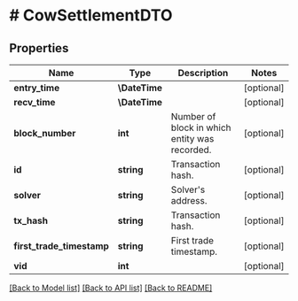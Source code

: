 # # CowSettlementDTO

## Properties

Name | Type | Description | Notes
------------ | ------------- | ------------- | -------------
**entry_time** | **\DateTime** |  | [optional]
**recv_time** | **\DateTime** |  | [optional]
**block_number** | **int** | Number of block in which entity was recorded. | [optional]
**id** | **string** | Transaction hash. | [optional]
**solver** | **string** | Solver&#39;s address. | [optional]
**tx_hash** | **string** | Transaction hash. | [optional]
**first_trade_timestamp** | **string** | First trade timestamp. | [optional]
**vid** | **int** |  | [optional]

[[Back to Model list]](../../README.md#models) [[Back to API list]](../../README.md#endpoints) [[Back to README]](../../README.md)
